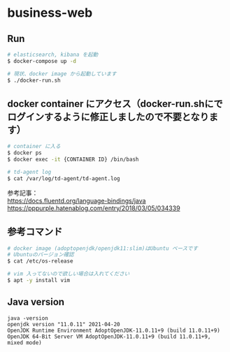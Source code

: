 # business-web

## Run

```bash
# elasticsearch, kibana を起動
$ docker-compose up -d

# 現状、docker image から起動しています
$ ./docker-run.sh
```

## docker container にアクセス（docker-run.shにでログインするように修正しましたので不要となります）
```bash
# container に入る
$ docker ps
$ docker exec -it {CONTAINER ID} /bin/bash

# td-agent log
$ cat /var/log/td-agent/td-agent.log

```
参考記事：\
https://docs.fluentd.org/language-bindings/java \
https://pppurple.hatenablog.com/entry/2018/03/05/034339

## 参考コマンド

```bash
# docker image (adoptopenjdk/openjdk11:slim)はUbuntu ベースです
# Ubuntuのバージョン確認
$ cat /etc/os-release

# vim 入ってないので欲しい場合は入れてください
$ apt -y install vim
```

## Java version

```text
java -version
openjdk version "11.0.11" 2021-04-20
OpenJDK Runtime Environment AdoptOpenJDK-11.0.11+9 (build 11.0.11+9)
OpenJDK 64-Bit Server VM AdoptOpenJDK-11.0.11+9 (build 11.0.11+9, mixed mode)

```
